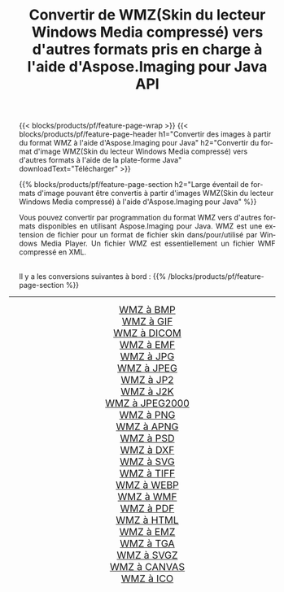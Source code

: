 ﻿---
title: Convertir de WMZ(Skin du lecteur Windows Media compressé) vers d'autres formats pris en charge à l'aide d'Aspose.Imaging pour Java API 
weight: 3920
url: /fr/java/conversion/from/wmz 
lang: fr
langdirlevel: 2
locales: zh-hans,ja,it,ru,de,es,fr,nl,id,lt,pl,pt,vi,tr,ko,zh-hant,ar,hi,th,sv,cs,uk,he
description: Aspose.Imaging peut facilement convertir de WMZ(Skin du lecteur Windows Media compressé) vers d'autres formats à l'aide de la plate-forme Java
---

{{< blocks/products/pf/feature-page-wrap >}}
{{< blocks/products/pf/feature-page-header h1="Convertir des images à partir du format WMZ à l'aide d'Aspose.Imaging pour Java" h2="Convertir du format d'image WMZ(Skin du lecteur Windows Media compressé) vers d'autres formats à l'aide de la plate-forme Java" downloadText="Télécharger" >}}


{{% blocks/products/pf/feature-page-section  h2="Large éventail de formats d'image pouvant être convertis à partir d'images WMZ(Skin du lecteur Windows Media compressé) à l'aide d'Aspose.Imaging pour Java" %}}
<p align=justify>Vous pouvez convertir par programmation du format WMZ vers d'autres formats disponibles en utilisant
Aspose.Imaging pour Java. WMZ est une extension de fichier pour un format de fichier skin dans/pour/utilisé par Windows Media Player. Un fichier WMZ est essentiellement un fichier WMF compressé en XML.</p>
<br/>
Il y a les conversions suivantes à bord :
{{% /blocks/products/pf/feature-page-section %}}
<div class="container-fluid productfamilypage bg-gray">
    <div class="convertypes bg-gray agp-content section">
        <div class="container">
		<hr style="margin-left:-20px;"/>
		<div class="row other-converters" style="gap: 10px;font-size: 19px;text-align:center;">
		    <div class='col-md-2 other-converter remove-lp remove-rp'><a href="/imaging/fr/java/conversion/wmz-to-bmp" style="padding:15px;">WMZ à BMP</a></div><div class='col-md-2 other-converter remove-lp remove-rp'><a href="/imaging/fr/java/conversion/wmz-to-gif" style="padding:15px;">WMZ à GIF</a></div><div class='col-md-2 other-converter remove-lp remove-rp'><a href="/imaging/fr/java/conversion/wmz-to-dicom" style="padding:15px;">WMZ à DICOM</a></div><div class='col-md-2 other-converter remove-lp remove-rp'><a href="/imaging/fr/java/conversion/wmz-to-emf" style="padding:15px;">WMZ à EMF</a></div><div class='col-md-2 other-converter remove-lp remove-rp'><a href="/imaging/fr/java/conversion/wmz-to-jpg" style="padding:15px;">WMZ à JPG</a></div><div class='col-md-2 other-converter remove-lp remove-rp'><a href="/imaging/fr/java/conversion/wmz-to-jpeg" style="padding:15px;">WMZ à JPEG</a></div><div class='col-md-2 other-converter remove-lp remove-rp'><a href="/imaging/fr/java/conversion/wmz-to-jp2" style="padding:15px;">WMZ à JP2</a></div><div class='col-md-2 other-converter remove-lp remove-rp'><a href="/imaging/fr/java/conversion/wmz-to-j2k" style="padding:15px;">WMZ à J2K</a></div><div class='col-md-2 other-converter remove-lp remove-rp'><a href="/imaging/fr/java/conversion/wmz-to-jpeg2000" style="padding:15px;">WMZ à JPEG2000</a></div><div class='col-md-2 other-converter remove-lp remove-rp'><a href="/imaging/fr/java/conversion/wmz-to-png" style="padding:15px;">WMZ à PNG</a></div><div class='col-md-2 other-converter remove-lp remove-rp'><a href="/imaging/fr/java/conversion/wmz-to-apng" style="padding:15px;">WMZ à APNG</a></div><div class='col-md-2 other-converter remove-lp remove-rp'><a href="/imaging/fr/java/conversion/wmz-to-psd" style="padding:15px;">WMZ à PSD</a></div><div class='col-md-2 other-converter remove-lp remove-rp'><a href="/imaging/fr/java/conversion/wmz-to-dxf" style="padding:15px;">WMZ à DXF</a></div><div class='col-md-2 other-converter remove-lp remove-rp'><a href="/imaging/fr/java/conversion/wmz-to-svg" style="padding:15px;">WMZ à SVG</a></div><div class='col-md-2 other-converter remove-lp remove-rp'><a href="/imaging/fr/java/conversion/wmz-to-tiff" style="padding:15px;">WMZ à TIFF</a></div><div class='col-md-2 other-converter remove-lp remove-rp'><a href="/imaging/fr/java/conversion/wmz-to-webp" style="padding:15px;">WMZ à WEBP</a></div><div class='col-md-2 other-converter remove-lp remove-rp'><a href="/imaging/fr/java/conversion/wmz-to-wmf" style="padding:15px;">WMZ à WMF</a></div><div class='col-md-2 other-converter remove-lp remove-rp'><a href="/imaging/fr/java/conversion/wmz-to-pdf" style="padding:15px;">WMZ à PDF</a></div><div class='col-md-2 other-converter remove-lp remove-rp'><a href="/imaging/fr/java/conversion/wmz-to-html" style="padding:15px;">WMZ à HTML</a></div><div class='col-md-2 other-converter remove-lp remove-rp'><a href="/imaging/fr/java/conversion/wmz-to-emz" style="padding:15px;">WMZ à EMZ</a></div><div class='col-md-2 other-converter remove-lp remove-rp'><a href="/imaging/fr/java/conversion/wmz-to-tga" style="padding:15px;">WMZ à TGA</a></div><div class='col-md-2 other-converter remove-lp remove-rp'><a href="/imaging/fr/java/conversion/wmz-to-svgz" style="padding:15px;">WMZ à SVGZ</a></div><div class='col-md-2 other-converter remove-lp remove-rp'><a href="/imaging/fr/java/conversion/wmz-to-canvas" style="padding:15px;">WMZ à CANVAS</a></div><div class='col-md-2 other-converter remove-lp remove-rp'><a href="/imaging/fr/java/conversion/wmz-to-ico" style="padding:15px;">WMZ à ICO</a></div>
                </div>
        </div>
    </div>
</div>
<br/>

